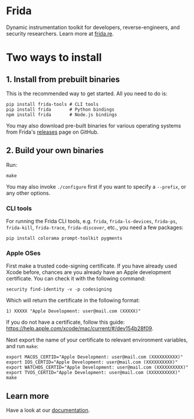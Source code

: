 # Frida

Dynamic instrumentation toolkit for developers, reverse-engineers, and security
researchers. Learn more at [frida.re](https://frida.re/).

Two ways to install
===================

## 1. Install from prebuilt binaries

This is the recommended way to get started. All you need to do is:

    pip install frida-tools # CLI tools
    pip install frida       # Python bindings
    npm install frida       # Node.js bindings

You may also download pre-built binaries for various operating systems from
Frida's [releases](https://github.com/frida/frida/releases) page on GitHub.

## 2. Build your own binaries

Run:

    make

You may also invoke `./configure` first if you want to specify a `--prefix`, or
any other options.

### CLI tools

For running the Frida CLI tools, e.g. `frida`, `frida-ls-devices`, `frida-ps`,
`frida-kill`, `frida-trace`, `frida-discover`, etc., you need a few packages:

    pip install colorama prompt-toolkit pygments

### Apple OSes

First make a trusted code-signing certificate. If you have already used Xcode
before, chances are you already have an Apple development certificate.
You can check it with the following command:

    security find-identity -v -p codesigning

Which will return the certificate in the following format:

    1) XXXXX "Apple Development: user@mail.com (XXXXX)"

If you do not have a certificate, follow this guide: 
https://help.apple.com/xcode/mac/current/#/dev154b28f09.

Next export the name of your certificate to relevant environment
variables, and run `make`:

    export MACOS_CERTID="Apple Development: user@mail.com (XXXXXXXXXX)"
    export IOS_CERTID="Apple Development: user@mail.com (XXXXXXXXXX)"
    export WATCHOS_CERTID="Apple Development: user@mail.com (XXXXXXXXXX)"
    export TVOS_CERTID="Apple Development: user@mail.com (XXXXXXXXXX)"
    make

## Learn more

Have a look at our [documentation](https://frida.re/docs/home/).
